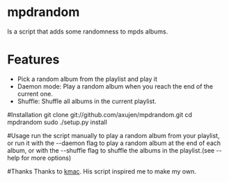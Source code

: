 mpdrandom
============
Is a script that adds some randomness to mpds albums.

# Features
* Pick a random album from the playlist and play it
* Daemon mode: Play a random album when you reach the end of the current one.
* Shuffle: Shuffle all albums in the current playlist.

#Installation
	git clone git://github.com/axujen/mpdrandom.git
	cd mpdrandom
	sudo ./setup.py install

#Usage
run the script manually to play a random album from your playlist, or run it
with the --daemon flag to play a random album at the end of each album,
or with the --shuffle flag to shuffle the albums in the playlist.(see --help for more options)

#Thanks
Thanks to [kmac](https://github.com/kmac/mpdscripts/blob/master/mpd-random-pl-album.py). His script inspired me to make my own.
